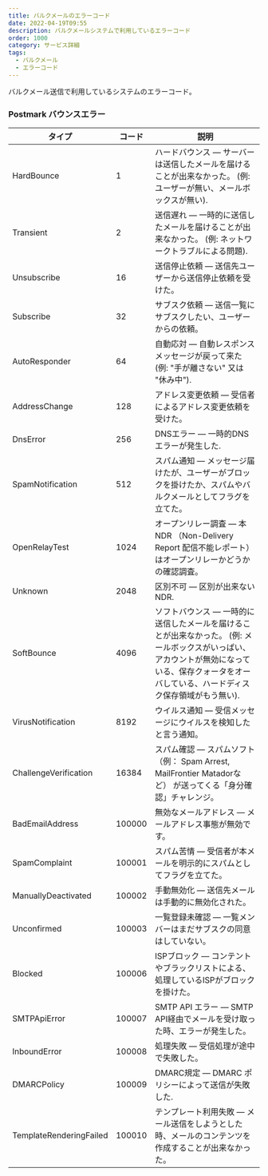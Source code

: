 ```yaml
---
title: バルクメールのエラーコード
date: 2022-04-19T09:55
description: バルクメールシステムで利用しているエラーコード
order: 1000
category: サービス詳細
tags:
  - バルクメール
  - エラーコード
---
```


バルクメール送信で利用しているシステムのエラーコード。

### Postmark バウンスエラー

| タイプ | コード | 説明 |
| ---- | ---- | ------------------ |
| HardBounce | 1 | ハードバウンス — サーバーは送信したメールを届けることが出来なかった。 (例: ユーザーが無い、メールボックスが無い). |
| Transient | 2 | 送信遅れ — 一時的に送信したメールを届けることが出来なかった。  (例: ネットワークトラブルによる問題). |
| Unsubscribe | 16 | 送信停止依頼 — 送信先ユーザーから送信停止依頼を受けた。 |
| Subscribe | 32 | サブスク依頼 — 送信一覧にサブスクしたい、ユーザーからの依頼。 |
| AutoResponder | 64 | 自動応対 — 自動レスポンスメッセージが戻って来た (例: "手が離さない" 又は "休み中"). |
| AddressChange | 128 | アドレス変更依頼 — 受信者によるアドレス変更依頼を受けた。 |
| DnsError | 256 | DNSエラー — 一時的DNSエラーが発生した. |
| SpamNotification | 512 | スパム通知 — メッセージ届けたが、ユーザーがブロックを掛けたか、スパムやバルクメールとしてフラグを立てた。 |
| OpenRelayTest | 1024 | オープンリレー調査 — 本NDR （Non-Delivery Report 配信不能レポート） はオープンリレーかどうかの確認調査。 |
| Unknown | 2048 | 区別不可 — 区別が出来ないNDR. |
| SoftBounce | 4096 | ソフトバウンス — 一時的に送信したメールを届けることが出来なかった。 (例: メールボックスがいっぱい、アカウントが無効になっている、保存クォータをオーバしている、ハードディスク保存領域がもう無い). |
| VirusNotification | 8192 | ウイルス通知 — 受信メッセージにウイルスを検知したと言う通知。|
| ChallengeVerification | 16384 | スパム確認 — スパムソフト （例： Spam Arrest, MailFrontier Matadorなど） が送ってくる「身分確認」チャレンジ。|
| BadEmailAddress | 100000 | 無効なメールアドレス — メールアドレス事態が無効です。 |
| SpamComplaint | 100001 | スパム苦情 — 受信者が本メールを明示的にスパムとしてフラグを立てた。 |
| ManuallyDeactivated | 100002 | 手動無効化 — 送信先メールは手動的に無効化された。 |
| Unconfirmed | 100003 | 一覧登録未確認 — 一覧メンバーはまだサブスクの同意はしていない。 |
| Blocked | 100006 | ISPブロック — コンテントやブラックリストによる、処理しているISPがブロックを掛けた。 |
| SMTPApiError | 100007 | SMTP API エラー — SMTP API経由でメールを受け取った時、エラーが発生した。 |
| InboundError | 100008 | 処理失敗 — 受信処理が途中で失敗した。 |
| DMARCPolicy | 100009 | DMARC規定 — DMARC ポリシーによって送信が失敗した. |
| TemplateRenderingFailed | 100010 | テンプレート利用失敗 — メール送信をしようとした時、メールのコンテンツを作成することが出来なかった。 |